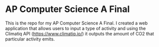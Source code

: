 # AP Computer Science A Final
This is the repo for my AP Computer Science A Final. I created a web application that allows users to input a type of activity and using the Climatiq API (https://www.climatiq.io/) it outputs the amount of CO2 that particular activity emits. 
